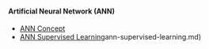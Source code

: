 
#### Artificial Neural Network (ANN)

* [ANN Concept](./concept-ann.md)
* [ANN Supervised Learning](./)ann-supervised-learning.md)
